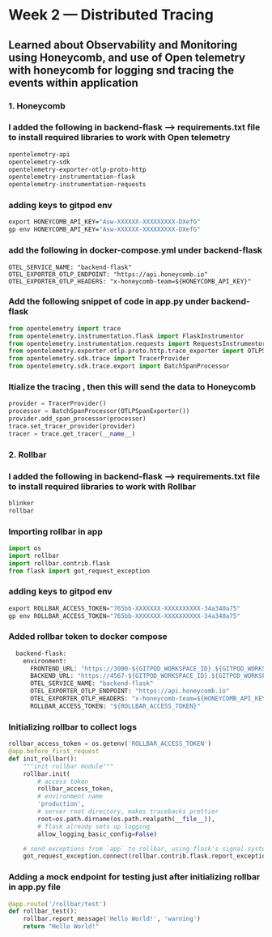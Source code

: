 # Week 2 — Distributed Tracing


## Learned about Observability and Monitoring using Honeycomb, and use of Open telemetry with honeycomb for logging snd tracing the events within application

### 1. Honeycomb
### I added the following in backend-flask --> requirements.txt file to install required libraries to work with Open telemetry
```dockerfile
opentelemetry-api 
opentelemetry-sdk 
opentelemetry-exporter-otlp-proto-http 
opentelemetry-instrumentation-flask 
opentelemetry-instrumentation-requests
```

### adding keys to gitpod env
```dockerfile
export HONEYCOMB_API_KEY="Asw-XXXXXX-XXXXXXXXX-DXefG"
gp env HONEYCOMB_API_KEY="Asw-XXXXXX-XXXXXXXXX-DXefG"
```
### add the following in docker-compose.yml under backend-flask
```dockercompose
OTEL_SERVICE_NAME: "backend-flask"
OTEL_EXPORTER_OTLP_ENDPOINT: "https://api.honeycomb.io"
OTEL_EXPORTER_OTLP_HEADERS: "x-honeycomb-team=${HONEYCOMB_API_KEY}"
```

### Add the following snippet of code in app.py under backend-flask
```python
from opentelemetry import trace
from opentelemetry.instrumentation.flask import FlaskInstrumentor
from opentelemetry.instrumentation.requests import RequestsInstrumentor
from opentelemetry.exporter.otlp.proto.http.trace_exporter import OTLPSpanExporter
from opentelemetry.sdk.trace import TracerProvider
from opentelemetry.sdk.trace.export import BatchSpanProcessor
```

### Itialize the tracing , then this will send the data to Honeycomb
```python
provider = TracerProvider()
processor = BatchSpanProcessor(OTLPSpanExporter())
provider.add_span_processor(processor)
trace.set_tracer_provider(provider)
tracer = trace.get_tracer(__name__)
```

### 2. Rollbar
### I added the following in backend-flask --> requirements.txt file to install required libraries to work with Rollbar
```python
blinker
rollbar
```

### Importing rollbar in app
```python
import os
import rollbar
import rollbar.contrib.flask
from flask import got_request_exception 
```
### adding keys to gitpod env
```python
export ROLLBAR_ACCESS_TOKEN="765bb-XXXXXXX-XXXXXXXXXX-34a340a75"
gp env ROLLBAR_ACCESS_TOKEN="765bb-XXXXXXX-XXXXXXXXXX-34a340a75"
```
### Added rollbar token to docker compose
```dockerfile
  backend-flask:
    environment:
      FRONTEND_URL: "https://3000-${GITPOD_WORKSPACE_ID}.${GITPOD_WORKSPACE_CLUSTER_HOST}"
      BACKEND_URL: "https://4567-${GITPOD_WORKSPACE_ID}.${GITPOD_WORKSPACE_CLUSTER_HOST}"
      OTEL_SERVICE_NAME: "backend-flask"
      OTEL_EXPORTER_OTLP_ENDPOINT: "https://api.honeycomb.io"
      OTEL_EXPORTER_OTLP_HEADERS: "x-honeycomb-team=${HONEYCOMB_API_KEY}"
      ROLLBAR_ACCESS_TOKEN: "${ROLLBAR_ACCESS_TOKEN}"
```

### Initializing rollbar to collect logs
```python
rollbar_access_token = os.getenv('ROLLBAR_ACCESS_TOKEN')
@app.before_first_request
def init_rollbar():
    """init rollbar module"""
    rollbar.init(
        # access token
        rollbar_access_token,
        # environment name
        'production',
        # server root directory, makes tracebacks prettier
        root=os.path.dirname(os.path.realpath(__file__)),
        # flask already sets up logging
        allow_logging_basic_config=False)

    # send exceptions from `app` to rollbar, using flask's signal system.
    got_request_exception.connect(rollbar.contrib.flask.report_exception, app)
```

### Adding a mock endpoint for testing just after initializing rollbar in app.py file
```python
@app.route('/rollbar/test')
def rollbar_test():
    rollbar.report_message('Hello World!', 'warning')
    return "Hello World!"
```
